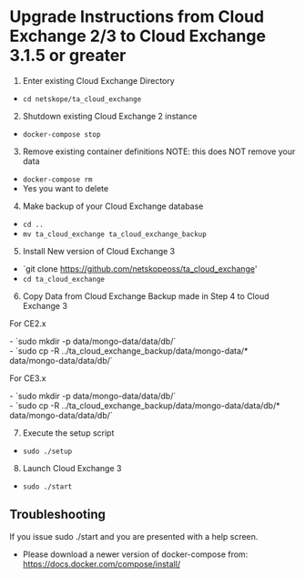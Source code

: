 # Upgrade Instructions from Cloud Exchange 2/3 to Cloud Exchange 3.1.5 or greater

1. Enter existing Cloud Exchange Directory
  - `cd netskope/ta_cloud_exchange`

2. Shutdown existing Cloud Exchange 2 instance
  - `docker-compose stop`

3. Remove existing container definitions NOTE: this does NOT remove your data
  - `docker-compose rm`
  - Yes you want to delete

4. Make backup of your Cloud Exchange database
  - `cd ..`
  - `mv ta_cloud_exchange ta_cloud_exchange_backup`

5. Install New version of Cloud Exchange 3
  - `git clone https://github.com/netskopeoss/ta_cloud_exchange'
  - `cd ta_cloud_exchange`

6. Copy Data from Cloud Exchange Backup made in Step 4 to Cloud Exchange 3

  <p>For CE2.x</p>
  - `sudo mkdir -p data/mongo-data/data/db/` <br /> 
  - `sudo cp -R ../ta_cloud_exchange_backup/data/mongo-data/* data/mongo-data/data/db/`
 
  <p>For CE3.x</p>
  - `sudo mkdir -p data/mongo-data/data/db/` <br /> 
  - `sudo cp -R ../ta_cloud_exchange_backup/data/mongo-data/data/db/* data/mongo-data/data/db/`<br /> 

7. Execute the setup script
  - `sudo ./setup`

8. Launch Cloud Exchange 3
  - `sudo ./start`


 ## Troubleshooting
 If you issue sudo ./start and you are presented with a help screen.
 
 - Please download a newer version of docker-compose from:
 https://docs.docker.com/compose/install/
 
